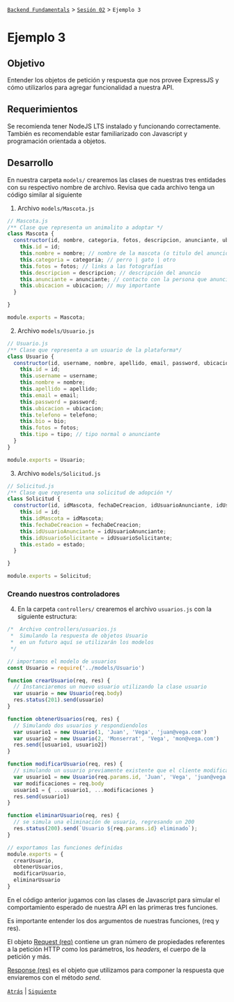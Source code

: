 [`Backend Fundamentals`](../../README.md) > [`Sesión 02`](../README.md) > `Ejemplo 3`

# Ejemplo 3

## Objetivo

Entender los objetos de petición y respuesta que nos provee ExpressJS y cómo utilizarlos para agregar funcionalidad a nuestra API.

## Requerimientos

Se recomienda tener NodeJS LTS instalado y funcionando correctamente. También es recomendable estar familiarizado con Javascript y programación orientada a objetos.

## Desarrollo

En nuestra carpeta `models/` crearemos las clases de nuestras tres entidades con su respectivo nombre de archivo. Revisa que cada archivo tenga un código similar al siguiente

1. Archivo `models/Mascota.js`

```jsx
// Mascota.js
/** Clase que representa un animalito a adoptar */
class Mascota {
  constructor(id, nombre, categoria, fotos, descripcion, anunciante, ubicacion) {
    this.id = id;
    this.nombre = nombre; // nombre de la mascota (o titulo del anuncio)
    this.categoria = categoria; // perro | gato | otro
    this.fotos = fotos; // links a las fotografías
    this.descripcion = descripcion; // descripción del anuncio
    this.anunciante = anunciante; // contacto con la persona que anuncia al animalito
    this.ubicacion = ubicacion; // muy importante
  }

}

module.exports = Mascota;
```

2. Archivo `models/Usuario.js`

```jsx
// Usuario.js
/** Clase que representa a un usuario de la plataforma*/
class Usuario {
  constructor(id, username, nombre, apellido, email, password, ubicacion, telefono, bio, fotos, tipo) {
    this.id = id;
    this.username = username;
    this.nombre = nombre;
    this.apellido = apellido;
    this.email = email;
    this.password = password;
    this.ubicacion = ubicacion;
    this.telefono = telefono;
    this.bio = bio;
    this.fotos = fotos;
    this.tipo = tipo; // tipo normal o anunciante
  }
}

module.exports = Usuario;
```

3. Archivo `models/Solicitud.js`

```jsx
// Solicitud.js
/** Clase que representa una solicitud de adopción */
class Solicitud {
  constructor(id, idMascota, fechaDeCreacion, idUsuarioAnunciante, idUsuarioSolicitante, estado) {
    this.id = id;
    this.idMascota = idMascota;
    this.fechaDeCreacion = fechaDeCreacion;
    this.idUsuarioAnunciante = idUsuarioAnunciante;
    this.idUsuarioSolicitante = idUsuarioSolicitante;
    this.estado = estado;
  }

}

module.exports = Solicitud;
```

### Creando nuestros controladores

4. En la carpeta `controllers/` crearemos el archivo `usuarios.js` con la siguiente estructura:

```jsx
/*  Archivo controllers/usuarios.js
 *  Simulando la respuesta de objetos Usuario
 *  en un futuro aquí se utilizarán los modelos
 */

// importamos el modelo de usuarios
const Usuario = require('../models/Usuario')

function crearUsuario(req, res) {
  // Instanciaremos un nuevo usuario utilizando la clase usuario
  var usuario = new Usuario(req.body)
  res.status(201).send(usuario)
}

function obtenerUsuarios(req, res) {
  // Simulando dos usuarios y respondiendolos
  var usuario1 = new Usuario(1, 'Juan', 'Vega', 'juan@vega.com')
  var usuario2 = new Usuario(2, 'Monserrat', 'Vega', 'mon@vega.com')
  res.send([usuario1, usuario2])
}

function modificarUsuario(req, res) {
  // simulando un usuario previamente existente que el cliente modifica
  var usuario1 = new Usuario(req.params.id, 'Juan', 'Vega', 'juan@vega.com')
  var modificaciones = req.body
  usuario1 = { ...usuario1, ...modificaciones }
  res.send(usuario1)
}

function eliminarUsuario(req, res) {
  // se simula una eliminación de usuario, regresando un 200
  res.status(200).send(`Usuario ${req.params.id} eliminado`);
}

// exportamos las funciones definidas
module.exports = {
  crearUsuario,
  obtenerUsuarios,
  modificarUsuario,
  eliminarUsuario
}
```

En el código anterior jugamos con las clases de Javascript para simular el comportamiento esperado de nuestra API en las primeras tres funciones.

Es importante entender los dos argumentos de nuestras funciones, (req y res).

El objeto [Request (req)](http://expressjs.com/es/4x/api.html#req) contiene un gran número de propiedades referentes a la petición HTTP como los parámetros, los *headers,* el cuerpo de la petición y más.

[Response (res)](http://expressjs.com/es/4x/api.html#res) es el objeto que utilizamos para componer la respuesta que enviaremos  con el método *send*.

[`Atrás`](../Reto-02) | [`Siguiente`](../Reto-03)
